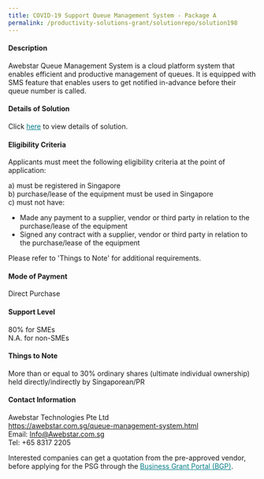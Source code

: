 ```yaml
---
title: COVID-19 Support Queue Management System - Package A
permalink: /productivity-solutions-grant/solutionrepo/solution198
---
```


#### Description

Awebstar Queue Management System is a cloud platform system that enables efficient and productive management of queues.  It is equipped with SMS feature that enables users to get notified in-advance before their queue number is called. 

#### Details of Solution

Click <a href='https://gb-assist-staging.netlify.app/images/psg/Awebstar_QMS_Covid_Annex_3_Part_1.pdf' style='color:#037e8a'>here</a> to view details of solution.

#### Eligibility Criteria

Applicants must meet the following eligibility criteria at the point of application:

a) must be registered in Singapore <br>
b) purchase/lease of the equipment must be used in Singapore <br>
c) must not have:
- Made any payment to a supplier, vendor or third party in relation to the purchase/lease of the equipment
- Signed any contract with a supplier, vendor or third party in relation to the purchase/lease of the equipment

Please refer to 'Things to Note' for additional requirements.

#### Mode of Payment
Direct Purchase

#### Support Level
80% for SMEs <br>
N.A. for non-SMEs

#### Things to Note
More than or equal to 30% ordinary shares (ultimate individual ownership) held directly/indirectly by Singaporean/PR

#### Contact Information
Awebstar Technologies Pte Ltd<br>https://awebstar.com.sg/queue-management-system.html<br>Email: Info@Awebstar.com.sg<br>Tel: +65 8317 2205

Interested companies can get a quotation from the pre-approved vendor, before applying for the PSG through the <a target='_blank' style='color:#037e8a' href='https://www.businessgrants.gov.sg/'>Business Grant Portal (BGP)</a>.

